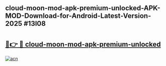 ## cloud-moon-mod-apk-premium-unlocked-APK-MOD-Download-for-Android-Latest-Version-2025 #13l08

# <h2><a href="https://andorid.site?title=cloud-moon-mod-apk-premium-unlocked&ref=12M">🔗👉 🔴 cloud-moon-mod-apk-premium-unlocked</a></h2>

[![acn](https://github.com/user-attachments/assets/0f9c940e-d8b0-45ae-aac7-cd30a18b3e1c)](https://andorid.site?title=cloud-moon-mod-apk-premium-unlocked&ref=12M)


